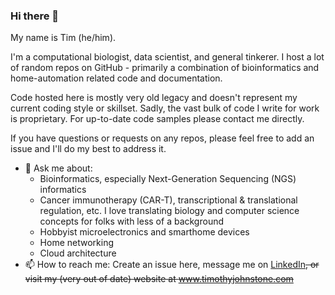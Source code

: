 ### Hi there 👋

My name is Tim (he/him). 

I'm a computational biologist, data scientist, and general tinkerer. I host a lot of random repos on GitHub - primarily a combination of bioinformatics and home-automation related code and documentation. 

Code hosted here is mostly very old legacy and doesn't represent my current coding style or skillset. Sadly, the vast bulk of code I write for work is proprietary. For up-to-date code samples please contact me directly. 

If you have questions or requests on any repos, please feel free to add an issue and I'll do my best to address it. 

- 💬 Ask me about:
  - Bioinformatics, especially Next-Generation Sequencing (NGS) informatics
  - Cancer immunotherapy (CAR-T), transcriptional & translational regulation, etc. I love translating biology and computer science concepts for folks with less of a background
  - Hobbyist microelectronics and smarthome devices
  - Home networking
  - Cloud architecture
- 📫 How to reach me: Create an issue here, message me on [LinkedIn](https://www.linkedin.com/in/timjohnstone/)~~, or visit my (very out of date) website at www.timothyjohnstone.com~~

<!--
**tgjohnst/tgjohnst** is a ✨ _special_ ✨ repository because its `README.md` (this file) appears on your GitHub profile.

Here are some ideas to get you started:

- 🔭 I’m currently working on ...
- 🌱 I’m currently learning ...
- 👯 I’m looking to collaborate on ...
- 🤔 I’m looking for help with ...
- 😄 Pronouns: ...
- ⚡ Fun fact: ...
-->
